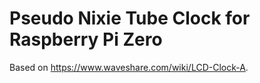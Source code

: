 # Pseudo Nixie Tube Clock for Raspberry Pi Zero

Based on <https://www.waveshare.com/wiki/LCD-Clock-A>.
